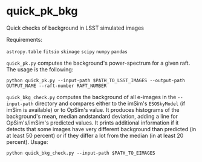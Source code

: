 # quick_pk_bkg
Quick checks of background in LSST simulated images

Requirements:

`astropy.table`
`fitsio`
`skimage`
`scipy`
`numpy`
`pandas`

`quick_pk.py` computes the background's power-spectrum for a given raft. The usage is the following:

`python quick_pk.py --input-path $PATH_TO_LSST_IMAGES --output-path OUTPUT_NAME --raft-number RAFT_NUMBER`


`quick_bkg_check.py` computes the background of all e-images in the `--input-path` directory and compares either to the imSim's `ESOSkyModel` (if imSim is available) or to OpSim's value. It produces histograms of the background's mean, median andstandard deviation, adding a line for OpSim's/imSim's predicted values. It prints additional information if it detects that some images have very different background than predicted (in at least 50 percent) or if they differ a lot from the median (in at least 20 percent). Usage:
 
`python quick_bkg_check.py --input-path $PATH_TO_EIMAGES`
